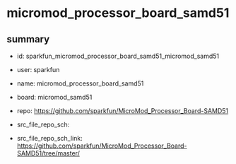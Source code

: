 # micromod_processor_board_samd51
 
## summary 
* id: sparkfun_micromod_processor_board_samd51_micromod_samd51
* user: sparkfun
* name: micromod_processor_board_samd51
* board: micromod_samd51
* repo: https://github.com/sparkfun/MicroMod_Processor_Board-SAMD51



* src_file_repo_sch: 
* src_file_repo_sch_link: https://github.com/sparkfun/MicroMod_Processor_Board-SAMD51/tree/master/




